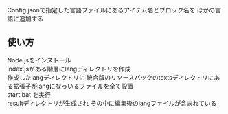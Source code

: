 Config.jsonで指定した言語ファイルにあるアイテム名とブロック名を ほかの言語に追加する

## 使い方
Node.jsをインストール
<br>
index.jsがある階層にlangディレクトリを作成
<br>
作成したlangディレクトリに 統合版のリソースパックのtextsディレクトリにある拡張子がlangになっいるファイルを全て設置
<br>
start.bat を実行
<br>
resultディレクトリが生成され その中に編集後のlangファイルが含まれている
